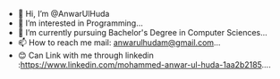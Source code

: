- 👋 Hi, I’m @AnwarUlHuda
- 👀 I’m interested in Programming...
- 🌱 I’m currently pursuing Bachelor's Degree in Computer Sciences...
- 📫 How to reach me  mail: anwarulhudam@gmail.com...
- 😊 Can Link with me through linkedin :https://www.linkedin.com/mohammed-anwar-ul-huda-1aa2b2185....
<!---
AnwarUlHuda/AnwarUlHuda is a ✨ special ✨ repository because its `README.md` (this file) appears on your GitHub profile.
You can click the Preview link to take a look at your changes.
--->
